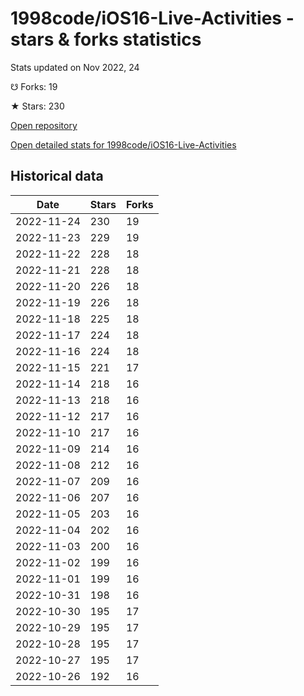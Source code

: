 # 1998code/iOS16-Live-Activities - stars & forks statistics

Stats updated on Nov 2022, 24

☋ Forks: 19

★ Stars: 230

[Open repository](https://github.com/1998code/iOS16-Live-Activities)

[Open detailed stats for 1998code/iOS16-Live-Activities](https://reviewgithub.com/rep/1998code/iOS16-Live-Activities)

## Historical data
| Date | Stars | Forks |
|------|-------|-------|
| 2022-11-24 | 230 | 19 | 
| 2022-11-23 | 229 | 19 | 
| 2022-11-22 | 228 | 18 | 
| 2022-11-21 | 228 | 18 | 
| 2022-11-20 | 226 | 18 | 
| 2022-11-19 | 226 | 18 | 
| 2022-11-18 | 225 | 18 | 
| 2022-11-17 | 224 | 18 | 
| 2022-11-16 | 224 | 18 | 
| 2022-11-15 | 221 | 17 | 
| 2022-11-14 | 218 | 16 | 
| 2022-11-13 | 218 | 16 | 
| 2022-11-12 | 217 | 16 | 
| 2022-11-10 | 217 | 16 | 
| 2022-11-09 | 214 | 16 | 
| 2022-11-08 | 212 | 16 | 
| 2022-11-07 | 209 | 16 | 
| 2022-11-06 | 207 | 16 | 
| 2022-11-05 | 203 | 16 | 
| 2022-11-04 | 202 | 16 | 
| 2022-11-03 | 200 | 16 | 
| 2022-11-02 | 199 | 16 | 
| 2022-11-01 | 199 | 16 | 
| 2022-10-31 | 198 | 16 | 
| 2022-10-30 | 195 | 17 | 
| 2022-10-29 | 195 | 17 | 
| 2022-10-28 | 195 | 17 | 
| 2022-10-27 | 195 | 17 | 
| 2022-10-26 | 192 | 16 | 

